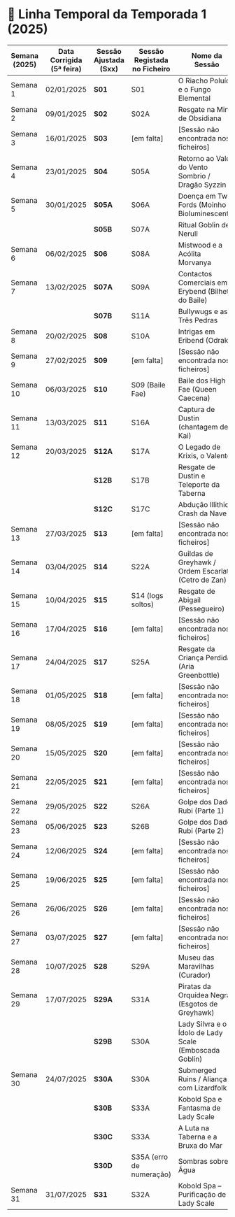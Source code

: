 # 📜 Linha Temporal da Temporada 1 (2025)

| **Semana (2025)** | **Data Corrigida (5ª feira)** | **Sessão Ajustada (Sxx)** | **Sessão Registada no Ficheiro** | **Nome da Sessão** |
|-------------------|-------------------------------|---------------------------|----------------------------------|--------------------|
| Semana 1 | 02/01/2025 | **S01** | S01 | O Riacho Poluído e o Fungo Elemental |
| Semana 2 | 09/01/2025 | **S02** | S02A | Resgate na Mina de Obsidiana |
| Semana 3 | 16/01/2025 | **S03** | [em falta] | [Sessão não encontrada nos ficheiros] |
| Semana 4 | 23/01/2025 | **S04** | S05A | Retorno ao Vale do Vento Sombrio / Dragão Syzzin |
| Semana 5 | 30/01/2025 | **S05A** | S06A | Doença em Two Fords (Moinho Bioluminescente) |
|           |                               | **S05B** | S07A | Ritual Goblin de Nerull |
| Semana 6 | 06/02/2025 | **S06** | S08A | Mistwood e a Acólita Morvanya |
| Semana 7 | 13/02/2025 | **S07A** | S09A | Contactos Comerciais em Erybend (Bilhete do Baile) |
|           |                               | **S07B** | S11A | Bullywugs e as Três Pedras |
| Semana 8 | 20/02/2025 | **S08** | S10A | Intrigas em Eribend (Odrak) |
| Semana 9 | 27/02/2025 | **S09** | [em falta] | [Sessão não encontrada nos ficheiros] |
| Semana 10 | 06/03/2025 | **S10** | S09 (Baile Fae) | Baile dos High Fae (Queen Caecena) |
| Semana 11 | 13/03/2025 | **S11** | S16A | Captura de Dustin (chantagem de Kai) |
| Semana 12 | 20/03/2025 | **S12A** | S17A | O Legado de Krixis, o Valente |
|           |                               | **S12B** | S17B | Resgate de Dustin e Teleporte da Taberna |
|           |                               | **S12C** | S17C | Abdução Illithid e Crash da Nave |
| Semana 13 | 27/03/2025 | **S13** | [em falta] | [Sessão não encontrada nos ficheiros] |
| Semana 14 | 03/04/2025 | **S14** | S22A | Guildas de Greyhawk / Ordem Escarlate (Cetro de Zan) |
| Semana 15 | 10/04/2025 | **S15** | S14 (logs soltos) | Resgate de Abigail (Pessegueiro) |
| Semana 16 | 17/04/2025 | **S16** | [em falta] | [Sessão não encontrada nos ficheiros] |
| Semana 17 | 24/04/2025 | **S17** | S25A | Resgate da Criança Perdida (Aria Greenbottle) |
| Semana 18 | 01/05/2025 | **S18** | [em falta] | [Sessão não encontrada nos ficheiros] |
| Semana 19 | 08/05/2025 | **S19** | [em falta] | [Sessão não encontrada nos ficheiros] |
| Semana 20 | 15/05/2025 | **S20** | [em falta] | [Sessão não encontrada nos ficheiros] |
| Semana 21 | 22/05/2025 | **S21** | [em falta] | [Sessão não encontrada nos ficheiros] |
| Semana 22 | 29/05/2025 | **S22** | S26A | Golpe dos Dados Rubi (Parte 1) |
| Semana 23 | 05/06/2025 | **S23** | S26B | Golpe dos Dados Rubi (Parte 2) |
| Semana 24 | 12/06/2025 | **S24** | [em falta] | [Sessão não encontrada nos ficheiros] |
| Semana 25 | 19/06/2025 | **S25** | [em falta] | [Sessão não encontrada nos ficheiros] |
| Semana 26 | 26/06/2025 | **S26** | [em falta] | [Sessão não encontrada nos ficheiros] |
| Semana 27 | 03/07/2025 | **S27** | [em falta] | [Sessão não encontrada nos ficheiros] |
| Semana 28 | 10/07/2025 | **S28** | S29A | Museu das Maravilhas (Curador) |
| Semana 29 | 17/07/2025 | **S29A** | S31A | Piratas da Orquídea Negra (Esgotos de Greyhawk) |
|           |                               | **S29B** | S30A | Lady Silvra e o Ídolo de Lady Scale (Emboscada Goblin) |
| Semana 30 | 24/07/2025 | **S30A** | S30A | Submerged Ruins / Aliança com Lizardfolk |
|           |                               | **S30B** | S33A | Kobold Spa e Fantasma de Lady Scale |
|           |                               | **S30C** | S33A | A Luta na Taberna e a Bruxa do Mar |
|           |                               | **S30D** | S35A (erro de numeração) | Sombras sobre a Água |
| Semana 31 | 31/07/2025 | **S31** | S32A | Kobold Spa – Purificação de Lady Scale |
